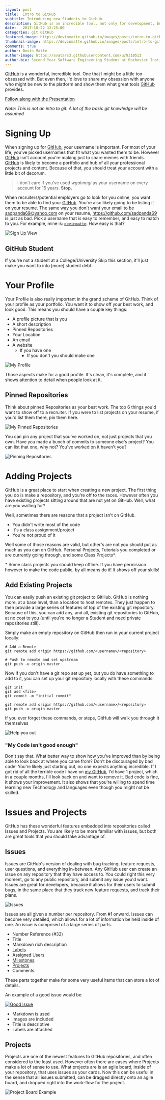 ```yaml
---
layout: post
title:  Intro to GitHub
subtitle: Introducing new Students to GitHub
description: GitHub is an incredible tool, not only for development, but to learning
date:   2017-10-22 12:25:00
categories: git GitHub
featured-image: https://devinmatte.github.io/images/posts/intro-to-github/profile.png
thumbnail-image: https://devinmatte.github.io/images/posts/intro-to-github/profile.png
comments: true
author: Devin Matte
author-image: https://avatars3.githubusercontent.com/u/9310513
author-bio: Second Year Software Engineering Student at Rochester Institute of Technology
---
```


[GitHub](https://github.com) is a wonderful, incredible tool. One that I might be a little too obsessed with. But even then, I'd love to share my obsession with anyone who might be new to the platform and show them what great tools [GitHub](https://github.com) provides.

[Follow along with the Presentation](http://devinmatte.me/presentations/intro-to-github)

*Note: This is not an intro to git. A lot of the basic git knowledge will be assumed*

# Signing Up
When signing up for [GitHub](https://github.com), your username is important. For most of your life, you've picked usernames that fit what you wanted them to be. However [GitHub](https://github.com) isn't account you're making just to share memes with friends. [GitHub](https://github.com) is likely to become a portfolio and hub of all your professional projects and content. Because of that, you should treat your account with a little bit of decorum.

> I don't care if you've used *wgahnagl* as your username on every account for 15 years. **Stop.**

When recruiters/potential employers go to look for you online, you want them to be able to find your [GitHub](https://github.com). You're also likely going to be listing it on your resume. The same way you don't want your email to be sadpanda69@yahoo.com on your resume, https://github.com/sadpanda69 is just as bad. Pick a username that is easy to remember, and easy to match to you. For example, mine is: [`devinmatte`](https://github.com/devinmatte). How easy is that?

![Sign Up View](https://devinmatte.github.io/images/posts/intro-to-github/sign-up.png)

## GitHub Student
If you're not a student at a College/University Skip this section, it'll just make you want to into [more] student debt.

# Your Profile
Your Profile is also really important in the grand scheme of GitHub. Think of your profile as your portfolio. You want it to show off your best work, and look good. This means you should have a couple key things:

- A profile picture that is you
- A short description
- Pinned Repositories
- Your Location
- An email
- A website
    - If you have one
        - If you don't you should make one

![My Profile](https://devinmatte.github.io/images/posts/intro-to-github/profile.png)

Those aspects make for a good profile. It's clean, it's complete, and it shows attention to detail when people look at it.

## Pinned Repositories
Think about pinned Repositories as your best work. The top 6 things you'd want to show off to a recruiter. If you were to list projects on your resume, if you'd list them there, pin them here.

![My Pinned Repositories](https://devinmatte.github.io/images/posts/intro-to-github/pinned.png)

You can pin any project that you've worked on, not just projects that you own. Have you made a bunch of commits to someone else's project? You can list that one, why not? You've worked on it haven't you?

![Pinning Repositories](https://devinmatte.github.io/images/posts/intro-to-github/pinned2.png)

# Adding Projects
GitHub is a great place to start when creating a new project. The first thing you do is make a repository, and you're off to the races. However often you have existing projects sitting around that are not yet on GitHub. Well, what are you waiting for?

Well, sometimes there are reasons that a project isn't on GitHub.

- You didn't write most of the code
- It's a class assignment/project
- You're not proud of it

Well some of those reasons are valid, but other's are not you should put as much as you can on GitHub. Personal Projects, Tutorials you completed or are currently going through, and some Class Projects*.

\* Some class projects you should keep offline. If you have permission however to make the code public, by all means do it! It shows off your skills!

## Add Existing Projects
You can easily push an existing git project to GitHub. GitHub is nothing more, at a base level, than a location to host remotes. They just happen to then provide a large series of features of top of the existing git repository. Because of this, you can add any, and all, existing git repositories to GitHub, at no cost to you (until you're no longer a Student and need private repositories still).

Simply make an empty repository on GitHub then run in your current project locally:
```
# Add a Remote
git remote add origin https://github.com/<username>/<repository>

# Push to remote and set upstream
git push -u origin master
```

Now if you don't have a git repo set up yet, but you do have something to add to it, you can set up your git repository locally with these commands:

```
git init
git add <file>
git commit -m "initial commit"

git remote add origin https://github.com/<username>/<repository>
git push -u origin master
```

If you ever forget these commands, or steps, GitHub will walk you through it themselves

![Help you out](https://devinmatte.github.io/images/posts/intro-to-github/help.png)

### "My Code isn't good enough"

Don't say that. What better way to show how you've improved than by being able to look back at where you came from? Don't be discouraged by bad code! You're likely just starting out, no one expects anything incredible. If I got rid of all the terrible code I have on [my GitHub](https://github.com/devinmatte), I'd have 1 project, which in a couple months, I'll look back on and want to remove it. Bad code is fine, it shows your improvement. It also shows that you're willing to spend time learning new Technology and languages even though you might not be skilled.

# Issues and Projects
GitHub has these wonderful features embedded into repositories called Issues and Projects. You are likely to be more familiar with issues, but both are great tools that you should take advantage of.

## Issues
Issues are GitHub's version of dealing with bug tracking, feature requests, user questions, and everything in-between. Any GitHub user can create an issue on any repository that they have access to. You could right this very moment, go to any public repository, and submit any issue you'd want.
Issues are great for developers, because it allows for their users to submit bugs, in the same place that they track new feature requests, and track their plans.

![Issues](https://devinmatte.github.io/images/posts/intro-to-github/issues.png)

Issues are all given a number per repository. From \#1 onward. Issues can become very detailed, which allows for a lot of information be held inside of one. An issue is comprised of a large series of parts.

- Number Reference (\#32)
- Title
- Markdown rich description
- [Labels](https://help.github.com/articles/about-labels/)
- Assigned Users
- [Milestones](https://help.github.com/articles/about-milestones/)
- [Projects](https://help.github.com/articles/about-project-boards/)
- Comments

These parts together make for some very useful items that can store a lot of details.

An example of a good issue would be:

[![Good Issue](https://devinmatte.github.io/images/posts/intro-to-github/good-issue.png)](https://github.com/ComputerScienceHouse/CSHPublicSite/issues/163)

- Markdown is used
- Images are included
- Title is descriptive
- Labels are attached

## Projects
Projects are one of the newest features to GitHub repositories, and often considered to the least used. However often there are cases where Projects make a lot of sense to use. What projects are is an agile board, inside of your repository, that uses issues as your cards. Now this can be useful in the sense that all issues submitted, can be dragged directly onto an agile board, and dropped right into the work-flow for the project.

![Project Board Example](https://devinmatte.github.io/images/posts/intro-to-github/projects.png)
